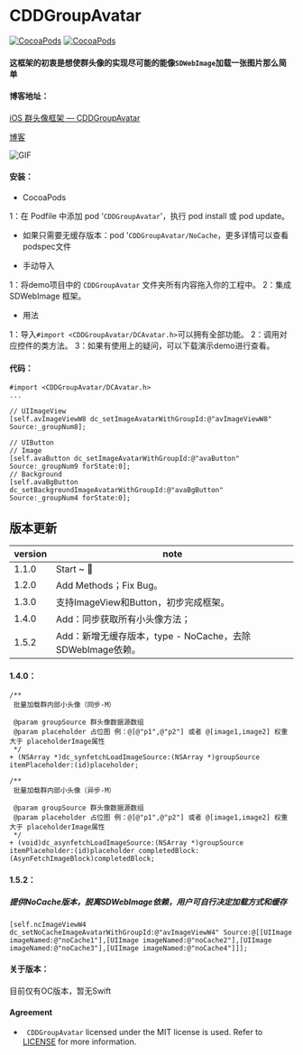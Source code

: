 # CDDGroupAvatar


[![CocoaPods](https://img.shields.io/cocoapods/v/CDDGroupAvatar.svg)](https://cocoapods.org/pods/CDDGroupAvatar)&nbsp;[![CocoaPods](https://img.shields.io/cocoapods/p/CDDGroupAvatar.svg)](https://github.com/indulgeIn/CDDGroupAvatar)&nbsp;

#### 这框架的初衷是想使群头像的实现尽可能的能像`SDWebImage`加载一张图片那么简单


#### 博客地址：

[iOS 群头像框架 — CDDGroupAvatar](https://www.jianshu.com/p/f1acb0c0fb97)

[博客](http://chendiandian.fun/2019/08/06/iOS-%E7%BE%A4%E5%A4%B4%E5%83%8F%E6%A1%86%E6%9E%B6-CDDGroupAvatar/)

![GIF](https://github.com/RocketsChen/CDDGroupAvatar/blob/master/CDDGroupAvatar.gif)

#### 安装：

* CocoaPods

1：在 Podfile 中添加 pod '`CDDGroupAvatar`'，执行 pod install 或 pod update。

   * 如果只需要无缓存版本：pod '`CDDGroupAvatar/NoCache`，更多详情可以查看podspec文件

* 手动导入

1：将demo项目中的 `CDDGroupAvatar` 文件夹所有内容拖入你的工程中。
2：集成 SDWebImage 框架。

* 用法

1：导入`#import <CDDGroupAvatar/DCAvatar.h>`可以拥有全部功能。
2：调用对应控件的类方法。
3：如果有使用上的疑问，可以下载演示demo进行查看。

#### 代码：

```
#import <CDDGroupAvatar/DCAvatar.h>
...

// UIImageView
[self.avImageViewW8 dc_setImageAvatarWithGroupId:@"avImageViewW8" Source:_groupNum8];

// UIButton
// Image
[self.avaButton dc_setImageAvatarWithGroupId:@"avaButton" Source:_groupNum9 forState:0];
// Background
[self.avaBgButton dc_setBackgroundImageAvatarWithGroupId:@"avaBgButton" Source:_groupNum4 forState:0];
```

## 版本更新
| version | note |
| ------ | ------ | 
| 1.1.0 | Start ~ 🤔| 
| 1.2.0 | Add Methods；Fix Bug。| 
| 1.3.0 | 支持ImageView和Button，初步完成框架。|
| 1.4.0 | Add：同步获取所有小头像方法；|
| 1.5.2 | Add：新增无缓存版本，type - NoCache，去除SDWebImage依赖。|


#### 1.4.0：

```
/**
 批量加载群内部小头像（同步-M）
 
 @param groupSource 群头像数据源数组
 @param placeholder 占位图 例：@[@"p1",@"p2"] 或者 @[image1,image2] 权重大于 placeholderImage属性
 */
+ (NSArray *)dc_synfetchLoadImageSource:(NSArray *)groupSource itemPlaceholder:(id)placeholder;

/**
 批量加载群内部小头像（异步-M）
 
 @param groupSource 群头像数据源数组
 @param placeholder 占位图 例：@[@"p1",@"p2"] 或者 @[image1,image2] 权重大于 placeholderImage属性
 */
+ (void)dc_asynfetchLoadImageSource:(NSArray *)groupSource itemPlaceholder:(id)placeholder completedBlock:(AsynFetchImageBlock)completedBlock;
```


#### 1.5.2：

##### 提供NoCache版本，脱离SDWebImage依赖，用户可自行决定加载方式和缓存

```
[self.ncImageViewW4 dc_setNoCacheImageAvatarWithGroupId:@"avImageViewW4" Source:@[[UIImage imageNamed:@"noCache1"],[UIImage imageNamed:@"noCache2"],[UIImage imageNamed:@"noCache3"],[UIImage imageNamed:@"noCache4"]]];
```



#### 关于版本：
目前仅有OC版本，暂无Swift


#### Agreement

* ` CDDGroupAvatar` licensed under the MIT license is used. Refer to [LICENSE](https://opensource.org/licenses/MIT) for more information.



